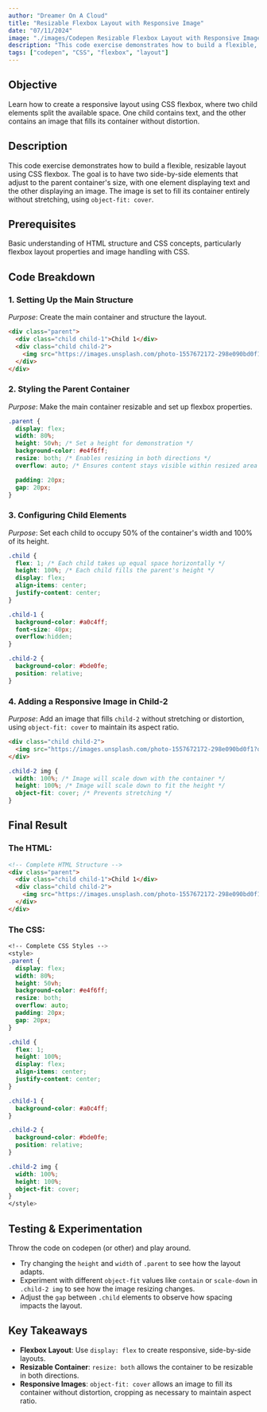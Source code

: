```yaml
---
author: "Dreamer On A Cloud"
title: "Resizable Flexbox Layout with Responsive Image"
date: "07/11/2024"
image: "./images/Codepen Resizable Flexbox Layout with Responsive Image.png"
description: "This code exercise demonstrates how to build a flexible, resizable layout using CSS flexbox. The goal is to have two side-by-side elements that adjust to the parent container's size, with one element displaying text and the other displaying an image. The image is set to fill its container entirely without stretching, using `object-fit: cover`."
tags: ["codepen", "CSS", "flexbox", "layout"]
---
```


## Objective

Learn how to create a responsive layout using CSS flexbox, where two child elements split the available space. One child contains text, and the other contains an image that fills its container without distortion.

## Description

This code exercise demonstrates how to build a flexible, resizable layout using CSS flexbox. The goal is to have two side-by-side elements that adjust to the parent container's size, with one element displaying text and the other displaying an image. The image is set to fill its container entirely without stretching, using `object-fit: cover`.

## Prerequisites

Basic understanding of HTML structure and CSS concepts, particularly flexbox layout properties and image handling with CSS.

## Code Breakdown

### 1. Setting Up the Main Structure

*Purpose*: Create the main container and structure the layout.

```html
<div class="parent">
  <div class="child child-1">Child 1</div>
  <div class="child child-2">
    <img src="https://images.unsplash.com/photo-1557672172-298e090bd0f1?q=80&w=1974&auto=format&fit=crop&ixlib=rb-4.0.3&ixid=M3wxMjA3fDB8MHxwaG90by1wYWdlfHx8fGVufDB8fHx8fA%3D%3D" alt="Resizing Image">
  </div>
</div>
```

### 2. Styling the Parent Container

*Purpose*: Make the main container resizable and set up flexbox properties.

```css
.parent {
  display: flex;
  width: 80%;
  height: 50vh; /* Set a height for demonstration */
  background-color: #e4f6ff;
  resize: both; /* Enables resizing in both directions */
  overflow: auto; /* Ensures content stays visible within resized area */

  padding: 20px;
  gap: 20px;
}
```

### 3. Configuring Child Elements

*Purpose*: Set each child to occupy 50% of the container's width and 100% of its height.

```css
.child {
  flex: 1; /* Each child takes up equal space horizontally */
  height: 100%; /* Each child fills the parent's height */
  display: flex;
  align-items: center;
  justify-content: center;
}

.child-1 {
  background-color: #a0c4ff;
  font-size: 40px;
  overflow:hidden;
}

.child-2 {
  background-color: #bde0fe;
  position: relative;
}
```

### 4. Adding a Responsive Image in Child-2

*Purpose*: Add an image that fills `child-2` without stretching or distortion, using `object-fit: cover` to maintain its aspect ratio.

```html
<div class="child child-2">
  <img src="https://images.unsplash.com/photo-1557672172-298e090bd0f1?q=80&w=1974&auto=format&fit=crop&ixlib=rb-4.0.3&ixid=M3wxMjA3fDB8MHxwaG90by1wYWdlfHx8fGVufDB8fHx8fA%3D%3D" alt="Resizing Image">
</div>
```

```css
.child-2 img {
  width: 100%; /* Image will scale down with the container */
  height: 100%; /* Image will scale down to fit the height */
  object-fit: cover; /* Prevents stretching */
}
```

## Final Result

### The HTML:
```html
<!-- Complete HTML Structure -->
<div class="parent">
  <div class="child child-1">Child 1</div>
  <div class="child child-2">
    <img src="https://images.unsplash.com/photo-1557672172-298e090bd0f1?q=80&w=1974&auto=format&fit=crop&ixlib=rb-4.0.3&ixid=M3wxMjA3fDB8MHxwaG90by1wYWdlfHx8fGVufDB8fHx8fA%3D%3D" alt="Resizing Image">
  </div>
</div>
```

### The CSS:

```css
<!-- Complete CSS Styles -->
<style>
.parent {
  display: flex;
  width: 80%;
  height: 50vh;
  background-color: #e4f6ff;
  resize: both;
  overflow: auto;
  padding: 20px;
  gap: 20px;
}

.child {
  flex: 1;
  height: 100%;
  display: flex;
  align-items: center;
  justify-content: center;
}

.child-1 {
  background-color: #a0c4ff;
}

.child-2 {
  background-color: #bde0fe;
  position: relative;
}

.child-2 img {
  width: 100%;
  height: 100%;
  object-fit: cover;
}
</style>
```

## Testing & Experimentation

Throw the code on codepen (or other) and play around.

- Try changing the `height` and `width` of `.parent` to see how the layout adapts.
- Experiment with different `object-fit` values like `contain` or `scale-down` in `.child-2 img` to see how the image resizing changes.
- Adjust the `gap` between `.child` elements to observe how spacing impacts the layout.

## Key Takeaways

- **Flexbox Layout**: Use `display: flex` to create responsive, side-by-side layouts.
- **Resizable Container**: `resize: both` allows the container to be resizable in both directions.
- **Responsive Images**: `object-fit: cover` allows an image to fill its container without distortion, cropping as necessary to maintain aspect ratio.